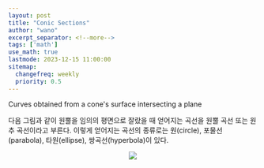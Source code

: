```yaml
---
layout: post
title: "Conic Sections"
author: "wano"
excerpt_separator: <!--more-->
tags: ['math']
use_math: true
lastmode: 2023-12-15 11:00:00
sitemap:
  changefreq: weekly
  priority: 0.5
---
```


Curves obtained from a cone's surface intersecting a plane <!--more-->

다음 그림과 같이 원뿔을 임의의 평면으로 잘랐을 때 얻어지는 곡선을 원뿔 곡선 또는 원추 곡선이라고 부른다. 이렇게 얻어지는 곡선의 종류로는 원(circle), 포물선(parabola), 타원(ellipse), 쌍곡선(hyperbola)이 있다.

<center><img src="https://cgvfxmath.github.io/assets/img/conic_sections.jpg"></center>
